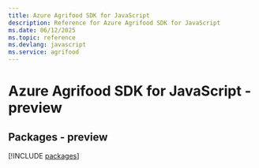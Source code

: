```yaml
---
title: Azure Agrifood SDK for JavaScript
description: Reference for Azure Agrifood SDK for JavaScript
ms.date: 06/12/2025
ms.topic: reference
ms.devlang: javascript
ms.service: agrifood
---
```

# Azure Agrifood SDK for JavaScript - preview
## Packages - preview
[!INCLUDE [packages](agrifood-index.md)]